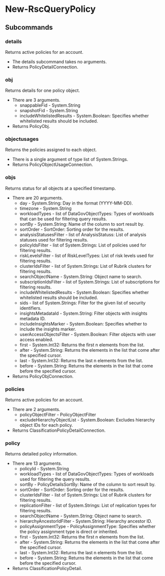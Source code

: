 # New-RscQueryPolicy
## Subcommands
### details
Returns active policies for an account.

- The details subcommand takes no arguments.
- Returns PolicyDetailConnection.
### obj
Returns details for one policy object.

- There are 3 arguments.
    - snappableFid - System.String
    - snapshotFid - System.String
    - includeWhitelistedResults - System.Boolean: Specifies whether whitelisted results should be included.
- Returns PolicyObj.
### objectusages
Returns the policies assigned to each object.

- There is a single argument of type list of System.Strings.
- Returns PolicyObjectUsageConnection.
### objs
Returns status for all objects at a specified timestamp.

- There are 20 arguments.
    - day - System.String: Day in the format (YYYY-MM-DD).
    - timezone - System.String
    - workloadTypes - list of DataGovObjectTypes: Types of workloads that can be used for filtering query results.
    - sortBy - System.String: Name of the column to sort result by.
    - sortOrder - SortOrder: Sorting order for the results.
    - analysisStatusesFilter - list of AnalysisStatuss: List of analysis statuses used for filtering results.
    - policyIdsFilter - list of System.Strings: List of policies used for filtering results.
    - riskLevelsFilter - list of RiskLevelTypes: List of risk levels used for filtering results.
    - clusterIdsFilter - list of System.Strings: List of Rubrik clusters for filtering results.
    - searchObjectName - System.String: Object name to search.
    - subscriptionIdsFilter - list of System.Strings: List of subscriptions for filtering results.
    - includeWhitelistedResults - System.Boolean: Specifies whether whitelisted results should be included.
    - sids - list of System.Strings: Filter for the given list of security identifiers.
    - insightsMetadataId - System.String: Filter objects with insights metadata ID.
    - includeInsightsMarker - System.Boolean: Specifies whether to include the insights marker.
    - userAccessObjectsFilter - System.Boolean: Filter objects with user access enabled.
    - first - System.Int32: Returns the first n elements from the list.
    - after - System.String: Returns the elements in the list that come after the specified cursor.
    - last - System.Int32: Returns the last n elements from the list.
    - before - System.String: Returns the elements in the list that come before the specified cursor.
- Returns PolicyObjConnection.
### policies
Returns active policies for an account.

- There are 2 arguments.
    - policyObjectFilter - PolicyObjectFilter
    - excludeHierarchyObjectList - System.Boolean: Excludes hierarchy object IDs for each policy.
- Returns ClassificationPolicyDetailConnection.
### policy
Returns detailed policy information.

- There are 13 arguments.
    - policyId - System.String
    - workloadTypes - list of DataGovObjectTypes: Types of workloads used for filtering the query results.
    - sortBy - PolicyDetailsSortBy: Name of the column to sort result by.
    - sortOrder - SortOrder: Sorting order for the results.
    - clusterIdsFilter - list of System.Strings: List of Rubrik clusters for filtering results.
    - replicationFilter - list of System.Strings: List of replication types for filtering results.
    - searchObjectName - System.String: Object name to search.
    - hierarchyAncestorIdFilter - System.String: Hierarchy ancestor ID.
    - policyAssignmentType - PolicyAssignmentType: Specifies whether the policy assignment type is direct or inherited.
    - first - System.Int32: Returns the first n elements from the list.
    - after - System.String: Returns the elements in the list that come after the specified cursor.
    - last - System.Int32: Returns the last n elements from the list.
    - before - System.String: Returns the elements in the list that come before the specified cursor.
- Returns ClassificationPolicyDetail.
